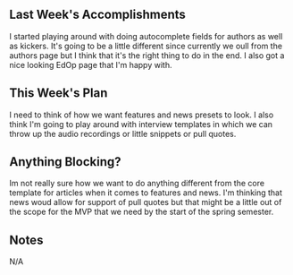 ## Last Week's Accomplishments

I started playing around with doing autocomplete fields for authors as well as kickers. It's going to be a little different since currently we oull from the authors page but I think that it's the right thing to do in the end. I also got a nice looking EdOp page that I'm happy with.

## This Week's Plan

I need to think of how we want features and news presets to look. I also think I'm going to play around with interview templates in which we can throw up the audio recordings or little snippets or pull quotes. 

## Anything Blocking?

Im not really sure how we want to do anything different from the core template for articles when it comes to features and news. I'm thinking that news woud allow for support of pull quotes but that might be a little out of the scope for the MVP that we need by the start of the spring semester.

## Notes

N/A
